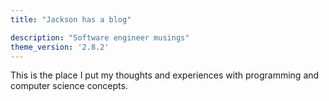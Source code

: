 ```yaml
---
title: "Jackson has a blog"

description: "Software engineer musings"
theme_version: '2.8.2'
---
```


This is the place I put my thoughts and experiences with programming and computer science concepts.
